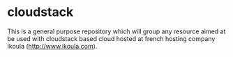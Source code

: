 cloudstack
==========

This is a general purpose repository which will group any resource aimed
at be used with cloudstack based cloud hosted at french hosting company
Ikoula (http://www.ikoula.com).